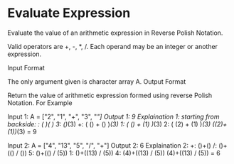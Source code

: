 # Evaluate Expression

Evaluate the value of an arithmetic expression in Reverse Polish Notation.

Valid operators are +, -, *, /. Each operand may be an integer or another expression.



Input Format

The only argument given is character array A.
Output Format

Return the value of arithmetic expression formed using reverse Polish Notation.
For Example

Input 1:
    A =   ["2", "1", "+", "3", "*"]
Output 1:
    9
Explaination 1:
    starting from backside:
    *: ( )*( )
    3: ()*(3)
    +: ( () + () )*(3)
    1: ( () + (1) )*(3)
    2: ( (2) + (1) )*(3)
    ((2)+(1))*(3) = 9
    
Input 2:
    A = ["4", "13", "5", "/", "+"]
Output 2:
    6
Explaination 2:
    +: ()+()
    /: ()+(() / ())
    5: ()+(() / (5))
    1: ()+((13) / (5))
    4: (4)+((13) / (5))
    (4)+((13) / (5)) = 6
